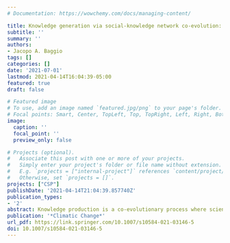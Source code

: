 ```yaml
---
# Documentation: https://wowchemy.com/docs/managing-content/

title: Knowledge generation via social-knowledge network co-evolution: 30 years (1990–2019) of adaptation, mitigation and transformation related to climate change
subtitle: ''
summary: ''
authors:
- Jacopo A. Baggio
tags: []
categories: []
date: '2021-07-01'
lastmod: 2021-04-14T16:04:39-05:00
featured: true
draft: false

# Featured image
# To use, add an image named `featured.jpg/png` to your page's folder.
# Focal points: Smart, Center, TopLeft, Top, TopRight, Left, Right, BottomLeft, Bottom, BottomRight.
image:
  caption: ''
  focal_point: ''
  preview_only: false

# Projects (optional).
#   Associate this post with one or more of your projects.
#   Simply enter your project's folder or file name without extension.
#   E.g. `projects = ["internal-project"]` references `content/project/deep-learning/index.md`.
#   Otherwise, set `projects = []`.
projects: ["CSP"]
publishDate: '2021-04-14T21:04:39.857740Z'
publication_types:
- '2'
abstract: Knowledge production is a co-evolutionary process where scientific topics and concepts are debated, discussed and assessed between scientists. We assess, we analyze, we “interpret” the world, and, at the same time, we communicate with one another, and we value certain knowledge more than other knowledge, based on some measure of prestige, conformism or past events. Here we analyze the evolution of research topics over the past 30 years (from 1990 to 2019) and assess how research topics have evolved by jointly analyzing topic evolution and the citation network related to climate change adaptation, mitigation or transformation. We found that (1) the research focus has evolved from emissions and modelling to social impacts (i.e. local policies), (2) research on climate change (and possibly research in general) is often confined within specific research areas, hinting that interdisciplinary and convergent work may open opportunities for integrative research able to foster innovative thinking in climate science, and (3) the climate change literature is increasing in overall complexity, requiring novel tools to make sense of the literature such as the implementation of more refined machine learning and natural language process algorithms to identify causal mechanisms and synthesize the body of work to generate new knowledge.
publication: '*Climatic Change*'
url_pdf: https://link.springer.com/10.1007/s10584-021-03146-5
doi: 10.1007/s10584-021-03146-5
---
```

